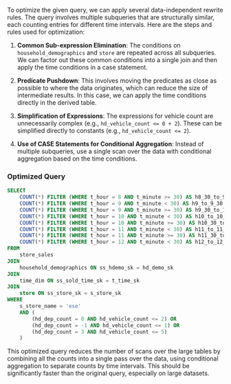To optimize the given query, we can apply several data-independent rewrite rules. The query involves multiple subqueries that are structurally similar, each counting entries for different time intervals. Here are the steps and rules used for optimization:

1. **Common Sub-expression Elimination**: The conditions on `household_demographics` and `store` are repeated across all subqueries. We can factor out these common conditions into a single join and then apply the time conditions in a case statement.

2. **Predicate Pushdown**: This involves moving the predicates as close as possible to where the data originates, which can reduce the size of intermediate results. In this case, we can apply the time conditions directly in the derived table.

3. **Simplification of Expressions**: The expressions for vehicle count are unnecessarily complex (e.g., `hd_vehicle_count <= 0 + 2`). These can be simplified directly to constants (e.g., `hd_vehicle_count <= 2`).

4. **Use of CASE Statements for Conditional Aggregation**: Instead of multiple subqueries, use a single scan over the data with conditional aggregation based on the time conditions.

### Optimized Query

```sql
SELECT
    COUNT(*) FILTER (WHERE t_hour = 8 AND t_minute >= 30) AS h8_30_to_9,
    COUNT(*) FILTER (WHERE t_hour = 9 AND t_minute < 30) AS h9_to_9_30,
    COUNT(*) FILTER (WHERE t_hour = 9 AND t_minute >= 30) AS h9_30_to_10,
    COUNT(*) FILTER (WHERE t_hour = 10 AND t_minute < 30) AS h10_to_10_30,
    COUNT(*) FILTER (WHERE t_hour = 10 AND t_minute >= 30) AS h10_30_to_11,
    COUNT(*) FILTER (WHERE t_hour = 11 AND t_minute < 30) AS h11_to_11_30,
    COUNT(*) FILTER (WHERE t_hour = 11 AND t_minute >= 30) AS h11_30_to_12,
    COUNT(*) FILTER (WHERE t_hour = 12 AND t_minute < 30) AS h12_to_12_30
FROM
    store_sales
JOIN
    household_demographics ON ss_hdemo_sk = hd_demo_sk
JOIN
    time_dim ON ss_sold_time_sk = t_time_sk
JOIN
    store ON ss_store_sk = s_store_sk
WHERE
    s_store_name = 'ese'
    AND (
        (hd_dep_count = 0 AND hd_vehicle_count <= 2) OR
        (hd_dep_count = -1 AND hd_vehicle_count <= 1) OR
        (hd_dep_count = 3 AND hd_vehicle_count <= 5)
    )
```

This optimized query reduces the number of scans over the large tables by combining all the counts into a single pass over the data, using conditional aggregation to separate counts by time intervals. This should be significantly faster than the original query, especially on large datasets.